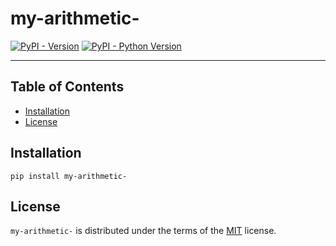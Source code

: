 # my-arithmetic-

[![PyPI - Version](https://img.shields.io/pypi/v/my-arithmetic-.svg)](https://pypi.org/project/my-arithmetic-)
[![PyPI - Python Version](https://img.shields.io/pypi/pyversions/my-arithmetic-.svg)](https://pypi.org/project/my-arithmetic-)

-----

## Table of Contents

- [Installation](#installation)
- [License](#license)

## Installation

```console
pip install my-arithmetic-
```

## License

`my-arithmetic-` is distributed under the terms of the [MIT](https://spdx.org/licenses/MIT.html) license.
